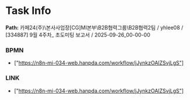 # Task Info

**Path:** 카페24(주)\본사사업장\[CG]MI본부\B2B협력그룹\B2B협력2팀 / yhlee08 / [334887] 9월 4주차_ 초도미팅 보고서 / 2025-09-26_00-00-00

### BPMN
- ["https://n8n-mi-034-web.hanpda.com/workflow/jJynkzOAlZSvjLgS"]

### LINK
- ["https://n8n-mi-034-web.hanpda.com/workflow/jJynkzOAlZSvjLgS"]

